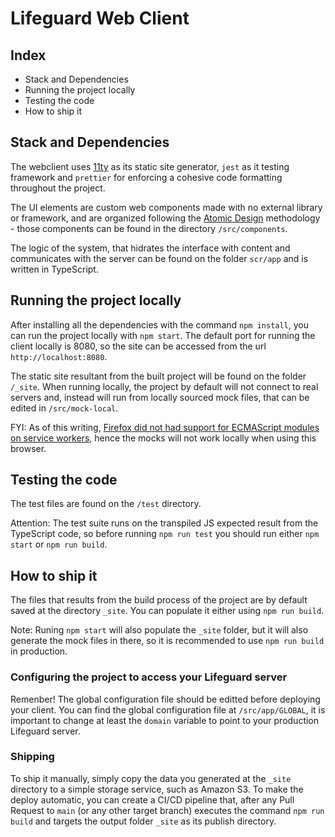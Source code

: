 # Lifeguard Web Client

## Index

- Stack and Dependencies
- Running the project locally
- Testing the code
- How to ship it

## Stack and Dependencies

The webclient uses [11ty](https://www.11ty.dev/) as its static site generator, `jest` as it testing framework and `prettier` for enforcing a cohesive code formatting throughout the project.

The UI elements are custom web components made with no external library or framework, and are organized following the [Atomic Design](https://bradfrost.com/blog/post/atomic-web-design/) methodology - those components can be found in the directory `/src/components`.

The logic of the system, that hidrates the interface with content and communicates with the server can be found on the folder `scr/app` and is written in TypeScript.

## Running the project locally

After installing all the dependencies with the command `npm install`, you can run the project locally with `npm start`. The default port for running the client locally is 8080, so the site can be accessed from the url `http://localhost:8080`.

The static site resultant from the built project will be found on the folder `/_site`. When running locally, the project by default will not connect to real servers and, instead will run from locally sourced mock files, that can be edited in `/src/mock-local`.

FYI: As of this writing, [Firefox did not had support for ECMAScript modules on service workers](https://developer.mozilla.org/en-US/docs/Web/API/ServiceWorker), hence the mocks will not work locally when using this browser.

## Testing the code

The test files are found on the `/test` directory.

Attention: The test suite runs on the transpiled JS expected result from the TypeScript code, so before running `npm run test` you should run either `npm start` or `npm run build`.

## How to ship it

The files that results from the build process of the project are by default saved at the directory `_site`. You can populate it either using `npm run build`.

Note: Runing `npm start` will also populate the `_site` folder, but it will also generate the mock files in there, so it is recommended to use `npm run build` in production.

### Configuring the project to access your Lifeguard server

Remenber! The global configuration file should be editted before deploying your client. You can find the global configuration file at `/src/app/GLOBAL`, it is important to change at least the `domain` variable to point to your production Lifeguard server.

### Shipping

To ship it manually, simply copy the data you generated at the `_site` directory to a simple storage service, such as Amazon S3. To make the deploy automatic, you can create a CI/CD pipeline that, after any Pull Request to `main` (or any other target branch) executes the command `npm run build` and targets the output folder `_site` as its publish directory.
